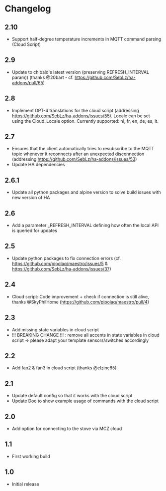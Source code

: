 # Changelog

## 2.10

- Support half-degree temperature increments in MQTT command parsing (Cloud Script)

## 2.9

- Update to chibald's latest version (preserving REFRESH_INTERVAL param)) (thanks @20bart - cf. https://github.com/SebLz/ha-addons/pull/65)

## 2.8

- Implement GPT-4 translations for the cloud script (addressing https://github.com/SebLz/ha-addons/issues/55). Locale can be set using the Cloud_Locale option. Currently supported: nl, fr, en, de, es, it.

## 2.7

- Ensures that the client automatically tries to resubscribe to the MQTT topic whenever it reconnects after an unexpected disconnection (addressing https://github.com/SebLz/ha-addons/issues/53)
- Update HA dependencies

## 2.6.1

- Update all python packages and alpine version to solve build issues with new version of HA

## 2.6

- Add a parameter _REFRESH_INTERVAL defining how often the local API is queried for updates

## 2.5

- Update python packages to fix connection errors (cf. https://github.com/pipolaq/maestro/issues/5 & https://github.com/SebLz/ha-addons/issues/37)

## 2.4

- Cloud script: Code improvement + check if connection is still alive, thanks @SkyPhilHome (https://github.com/pipolaq/maestro/pull/4)

## 2.3

- Add missing state variables in cloud script
- !!! BREAKING CHANGE !!! : remove all accents in state variables in cloud script => please adapt your template sensors/switches accordingly

## 2.2

- Add fan2 & fan3 in cloud script (thanks @elzinc85)

## 2.1

- Update default config so that it works with the cloud script
- Update Doc to show example usage of commands with the cloud script

## 2.0

- Add option for connecting to the stove via MCZ cloud

## 1.1

- First working build

## 1.0

- Initial release
